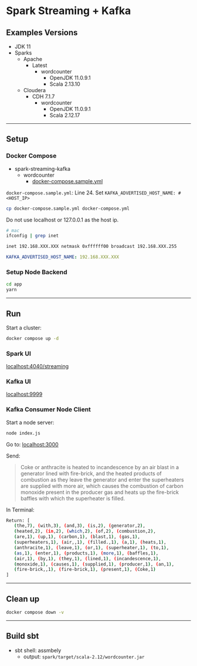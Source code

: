 # Spark Streaming + Kafka

## Examples Versions

- JDK 11
- Sparks
  - Apache
    - Latest
      - wordcounter
        - OpenJDK 11.0.9.1
        - Scala 2.13.10
  - Cloudera
    - CDH 7.1.7
      - wordcounter
        - OpenJDK 11.0.9.1
        - Scala 2.12.17

---

## Setup

### Docker Compose

- spark-streaming-kafka
  - wordcounter
    - [docker-compose.sample.yml](docker/spark-streaming-kafka/wordcounter/docker-compose.sample.yml)

`docker-compose.sample.yml`: Line 24. Set `KAFKA_ADVERTISED_HOST_NAME: # <HOST_IP>`

```bash
cp docker-compose.sample.yml docker-compose.yml
```

Do not use localhost or 127.0.0.1 as the host ip.

```bash
# mac
ifconfig | grep inet

inet 192.168.XXX.XXX netmask 0xffffff00 broadcast 192.168.XXX.255
```

```yml
KAFKA_ADVERTISED_HOST_NAME: 192.168.XXX.XXX
```

### Setup Node Backend

```bash
cd app
yarn
```

---

## Run

Start a cluster:

```bash
docker compose up -d
```

### Spark UI

[localhost:4040/streaming](http://localhost:4040/streaming)

### Kafka UI

[localhost:9999](http://localhost:9999)

### Kafka Consumer Node Client

Start a node server:

```bash
node index.js
```

Go to: [localhost:3000](http://localhost:3000)

Send:

> Coke or anthracite is heated to incandescence by an air blast
> in a generator lined with fire-brick, and the heated products
> of combustion as they leave the generator and enter
> the superheaters are supplied with more air, which causes
> the combustion of carbon monoxide present in the producer
> gas and heats up the fire-brick baffles with which
> the superheater is filled.

In Terminal:

```bash
Return: [
   (the,7), (with,3), (and,3), (is,2), (generator,2), 
   (heated,2), (in,2), (which,2), (of,2), (combustion,2), 
   (are,1), (up,1), (carbon,1), (blast,1), (gas,1), 
   (superheaters,1), (air,,1), (filled.,1), (a,1), (heats,1), 
   (anthracite,1), (leave,1), (or,1), (superheater,1), (to,1), 
   (as,1), (enter,1), (products,1), (more,1), (baffles,1), 
   (air,1), (by,1), (they,1), (lined,1), (incandescence,1), 
   (monoxide,1), (causes,1), (supplied,1), (producer,1), (an,1), 
   (fire-brick,,1), (fire-brick,1), (present,1), (Coke,1)
]
```

---

## Clean up

```bash
docker compose down -v
```

---

## Build sbt

- sbt shell: assmbely
  - output: `spark/target/scala-2.12/wordcounter.jar`
